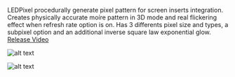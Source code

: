 LEDPixel procedurally generate pixel pattern for screen inserts integration. Creates physically accurate moíre pattern in 3D mode and real flickering effect when refresh rate option is on. Has 3 differents pixel size and types, a subpixel option and an additional inverse square law exponential glow. [Release Video](https://vimeo.com/887108066)

![alt text](https://klearrender.files.wordpress.com/2023/11/led_thumb.jpg)

![alt text](https://klearrender.wordpress.com/wp-content/uploads/2024/07/led02-3461836527-e1720621204920.jpg)

